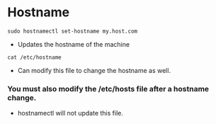 # Hostname

`sudo hostnamectl set-hostname my.host.com`
- Updates the hostname of the machine

`cat /etc/hostname`
- Can modify this file to change the hostname as well.

### You must also modify the /etc/hosts file after a hostname change.
- hostnamectl will not update this file.

